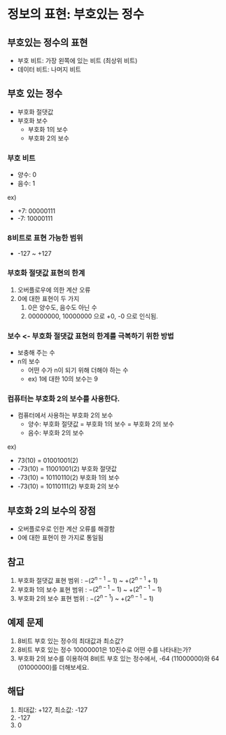 # 정보의 표현: 부호있는 정수

## 부호있는 정수의 표현
- 부호 비트: 가장 왼쪽에 있는 비트 (최상위 비트)
- 데이터 비트: 나머지 비트

## 부호 있는 정수
- 부호화 절댓값
- 부호화 보수
	- 부호화 1의 보수
	- 부호화 2의 보수

### 부호 비트
- 양수: 0
- 음수: 1

ex)
- +7: 00000111
- -7: 10000111

### 8비트로 표현 가능한 범위
- -127 ~ +127 


### 부호화 절댓값 표현의 한계
1. 오버플로우에 의한 계산 오류
2. 0에 대한 표현이 두 가지
	1. 0은 양수도, 음수도 아닌 수
	2. 00000000, 10000000 으로 +0, -0 으로 인식됨.

### 보수 <- 부호화 절댓값 표현의 한계를 극복하기 위한 방법
- 보충해 주는 수
- n의 보수
	- 어떤 수가 n이 되기 위해 더해야 하는 수
	- ex) 1에 대한 10의 보수는 9

### 컴퓨터는 부호화 2의 보수를 사용한다.
- 컴퓨터에서 사용하는 부호화 2의 보수
	- 양수: 부호화 절댓값 = 부호화 1의 보수 = 부호화 2의 보수
	- 음수: 부호화 2의 보수

ex)
- 73(10) = 01001001(2)
- -73(10) = 11001001(2) 부호화 절댓값
- -73(10) = 10110110(2) 부호화 1의 보수
- -73(10) = 10110111(2) 부호화 2의 보수

## 부호화 2의 보수의 장점
- 오버플로우로 인한 계산 오류를 해결함
- 0에 대한 표현이 한 가지로 통일됨

## 참고
1. 부호화 절댓값 표현 범위 : $-(2^{n-1}-1)$ ~ +$(2^{n-1}+1)$
2. 부호화 1의 보수 표현 범위 : $-(2^{n-1}-1)$ ~ +$(2^{n-1}-1)$
3. 부호화 2의 보수 표현 범위 : $-(2^{n-1})$ ~ +$(2^{n-1}-1)$


## 예제 문제
1. 8비트 부호 있는 정수의 최대값과 최소값?
2. 8비트 부호 있는 정수 10000001은 10진수로 어떤 수를 나타내는가?
3. 부호화 2의 보수를 이용하여 8비트 부호 있는 정수에서, -64 (11000000)와 64 (01000000)를 더해보세요.


## 해답
1. 최대값: +127, 최소값: -127
2. -127
3. 0



